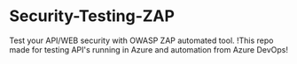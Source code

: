 # Security-Testing-ZAP
Test your API/WEB security with OWASP ZAP automated tool.
!This repo made for testing API's running in Azure and automation from Azure DevOps!
